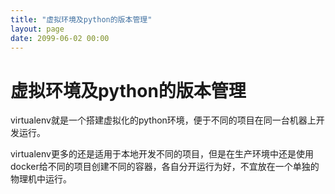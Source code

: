 ```yaml
---
title: "虚拟环境及python的版本管理"
layout: page
date: 2099-06-02 00:00
---
```


# 虚拟环境及python的版本管理

virtualenv就是一个搭建虚拟化的python环境，便于不同的项目在同一台机器上开发运行。

virtualenv更多的还是适用于本地开发不同的项目，但是在生产环境中还是使用docker给不同的项目创建不同的容器，各自分开运行为好，不宜放在一个单独的物理机中运行。

